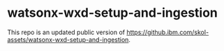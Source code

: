 # watsonx-wxd-setup-and-ingestion
This repo is an updated public version of https://github.ibm.com/skol-assets/watsonx-wxd-setup-and-ingestion.  
